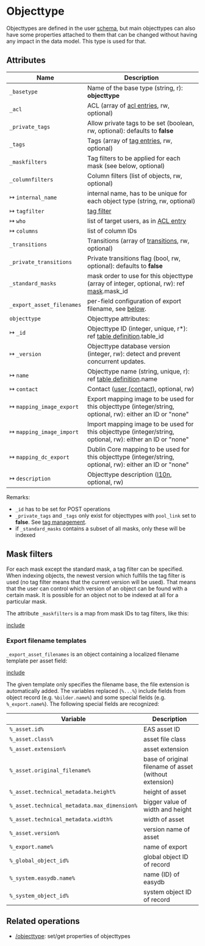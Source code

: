 # Objecttype

Objecttypes are defined in the user [schema](/technical/types/schema/schema.html), but main objecttypes can also have
some properties attached to them that can be changed without having any impact in the data model.
This type is used for that.

## Attributes

| Name                        | Description                                                                                               |
|-----------------------------|-----------------------------------------------------------------------------------------------------------|
| `_basetype`                 | Name of the base type (string, r): **objecttype**                                                         |
| `_acl`                      | ACL (array of [acl entries](/technical/types/acl_entry/acl_entry.html), rw, optional)                                         |
| `_private_tags`             | Allow private tags to be set (boolean, rw, optional): defaults to **false**                               |
| `_tags`                     | Tags (array of [tag entries](/technical/types/tag_entry/tag_entry.html), rw, optional)                                        |
| `_maskfilters`              | Tag filters to be applied for each mask (see below, optional)                                             |
| `_columnfilters`            | Column filters (list of objects, rw, optional)                                                            |
| &#8614; `internal_name`     | internal name, has to be unique for each object type (string, rw, optional)                               |
| &#8614; `tagfilter`         | [tag filter](../tag_filter/tag_filter.html) |
| &#8614; `who`               | list of target users, as in [ACL entry](../acl_entry/acl_entry.html) |
| &#8614; `columns`           | list of column IDs |
| `_transitions`              | Transitions (array of [transitions](/technical/types/transition/transition.html), rw, optional)                                |
| `_private_transitions`      | Private transitions flag (bool, rw, optional): defaults to **false**                                      |
| `_standard_masks`           | mask order to use for this objecttype (array of integer, optional, rw): ref [mask](/technical/types/maskset/maskset.html#mask).mask\_id |
| `_export_asset_filenames`   | per-field configuration of export filename, see [below](#export_asset_filenames).                         |
| `objecttype`                | Objecttype attributes:                                                                                    |
| &#8614; `_id`               | Objecttype ID (integer, unique, r\*): ref [table definition](/technical/types/schema/schema.html#table).table\_id          |
| &#8614; `_version`          | Objecttype database version (integer, rw): detect and prevent concurrent updates.                         |
| &#8614; `name`              | Objecttype name (string, unique, r): ref [table definition](/technical/types/schema/schema.html#table).name                |
| &#8614; `contact`           | Contact ([user (contact)](/technical/types/user/user.html#contact), optional, rw)                                        |
| &#8614; `mapping_image_export`     | Export mapping image to be used for this objecttype (integer/string, optional, rw): either an ID or "none"       |
| &#8614; `mapping_image_import`     | Import mapping image to be used for this objecttype (integer/string, optional, rw): either an ID or "none"       |
| &#8614; `mapping_dc_export`        | Dublin Core mapping to be used for this objecttype (integer/string, optional, rw): either an ID or "none"       |
| &#8614; `description`       | Objecttype description ([l10n](/technical/types/l10n/l10n.html), optional, rw)                                           |

Remarks:

- `_id` has to be set for POST operations
- `_private_tags` and `_tags` only exist for objecttypes with `pool_link` set to **false**. See [tag management](/technical/tagmanagement/tagmanagement.html).
- if `_standard_masks` contains a subset of all masks, only these will be indexed

## Mask filters

For each mask except the standard mask, a tag filter can be specified. When indexing objects, the newest version which fulfills the tag filter
is used (no tag filter means that the current version will be used). That means that the user can control which version of an object can be
found with a certain mask. It is possible for an object not to be indexed at all for a particular mask.

The attribute `_maskfilters` is a map from mask IDs to tag filters, like this:


[include](./maskfilters.json)


<a name="export_asset_filenames"></a>

### Export filename templates

`_export_asset_filenames` is an object containing a localized filename template per asset field:


[include](./export_asset_filenames.json)


The given template only specifies the filename base, the file extension is automatically added. The variables replaced (`%...%`) include fields from object record (e.g. `%bilder.name%`) and some special fields (e.g. `%_export.name%`). The following special fields are recognized:

| Variable         | Description         |
|------------------|---------------------|
| `%_asset.id%`    | EAS asset ID        |
| `%_asset.class%` | asset file class    |
| `%_asset.extension%` | asset extension |
| `%_asset.original_filename%` | base of original filename of asset (without extension) |
| `%_asset.technical_metadata.height%` | height of asset |
| `%_asset.technical_metadata.max_dimension%` | bigger value of width and height |
| `%_asset.technical_metadata.width%` | width of asset |
| `%_asset.version%` | version name of asset |
| `%_export.name%` | name of export |
| `%_global_object_id%` | global object ID of record |
| `%_system.easydb.name%` | name (ID) of easydb |
| `%_system_object_id%` | system object ID of record |

## Related operations

- [/objecttype](/technical/api/objecttype/objecttype.html): set/get properties of objecttypes

